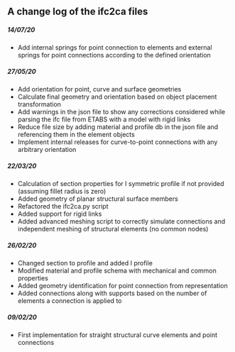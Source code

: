 ## A change log of the ifc2ca files

##### 14/07/20
- Add internal springs for point connection to elements and external springs for point connections according to the defined orientation

##### 27/05/20
- Add orientation for point, curve and surface geometries
- Calculate final geometry and orientation based on object placement transformation
- Add warnings in the json file to show any corrections considered while parsing the ifc file from ETABS with a model with rigid links
- Reduce file size by adding material and profile db in the json file and referencing them in the element objects
- Implement internal releases for curve-to-point connections with any arbitrary orientation

##### 22/03/20
- Calculation of section properties for I symmetric profile if not provided (assuming fillet radius is zero)
- Added geometry of planar structural surface members
- Refactored the ifc2ca.py script
- Added support for rigid links
- Added advanced meshing script to correctly simulate connections and independent meshing of structural elements (no common nodes)

##### 26/02/20
- Changed section to profile and added I profile
- Modified material and profile schema with mechanical and common properties
- Added geometry identification for point connection from representation
- Added connections along with supports based on the number of elements a connection is applied to

##### 09/02/20
- First implementation for straight structural curve elements and point connections
